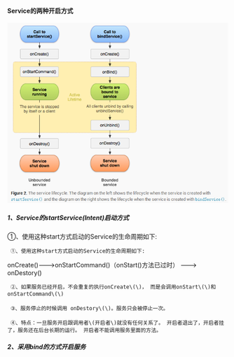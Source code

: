 #### Service的两种开启方式

![](/assets/1981935-bd709d5989105a12.png)

##### 1、Service的startService\(Intent\)启动方式

①、使用这种start方式启动的Service的生命周期如下:

```
 ①、使用这种start方式启动的Service的生命周期如下:
```



onCreate\(\)---&gt;onStartCommand\(\)（onStart\(\)方法已过时） ---&gt; onDestory\(\)

```
 ②、如果服务已经开启，不会重复的执行onCreate\(\)， 而是会调用onStart\(\)和onStartCommand\(\)

 ③、服务停止的时候调用 onDestory\(\)。服务只会被停止一次。

 ④、特点：一旦服务开启跟调用者\(开启者\)就没有任何关系了。 开启者退出了，开启者挂了，服务还在后台长期的运行。 开启者不能调用服务里面的方法。
```

##### 2、采用bind的方式开启服务



